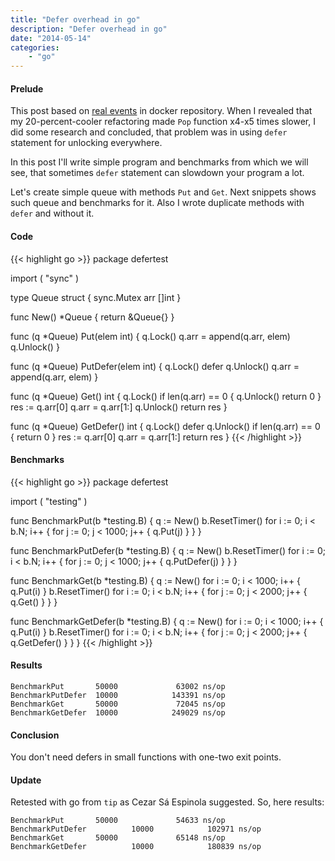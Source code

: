```yaml
---
title: "Defer overhead in go"
description: "Defer overhead in go"
date: "2014-05-14"
categories:
    - "go"
---
```



#### Prelude
This post based on
[real events](https://github.com/dotcloud/docker/commit/5128feb690e8fd0244d1fecef5f3f5f77598bbfa)
in docker repository.
When I revealed that my 20-percent-cooler refactoring made `Pop` function x4-x5
times slower, I did some research and concluded, that problem was in using
`defer` statement for unlocking everywhere.

In this post I'll write simple program and benchmarks from which we will see,
that sometimes `defer` statement can slowdown your program a lot.

Let's create simple queue with methods `Put` and `Get`. Next snippets shows such
queue and benchmarks for it. Also I wrote duplicate methods with `defer` and
without it.

#### Code

{{< highlight go >}}
package defertest

import (
    "sync"
)

type Queue struct {
    sync.Mutex
    arr []int
}

func New() *Queue {
    return &Queue{}
}

func (q *Queue) Put(elem int) {
    q.Lock()
    q.arr = append(q.arr, elem)
    q.Unlock()
}

func (q *Queue) PutDefer(elem int) {
    q.Lock()
    defer q.Unlock()
    q.arr = append(q.arr, elem)
}

func (q *Queue) Get() int {
    q.Lock()
    if len(q.arr) == 0 {
        q.Unlock()
        return 0
    }
    res := q.arr[0]
    q.arr = q.arr[1:]
    q.Unlock()
    return res
}

func (q *Queue) GetDefer() int {
    q.Lock()
    defer q.Unlock()
    if len(q.arr) == 0 {
        return 0
    }
    res := q.arr[0]
    q.arr = q.arr[1:]
    return res
}
{{< /highlight >}}

#### Benchmarks

{{< highlight go >}}
package defertest

import (
    "testing"
)

func BenchmarkPut(b *testing.B) {
    q := New()
    b.ResetTimer()
    for i := 0; i < b.N; i++ {
        for j := 0; j < 1000; j++ {
            q.Put(j)
        }
    }
}

func BenchmarkPutDefer(b *testing.B) {
    q := New()
    b.ResetTimer()
    for i := 0; i < b.N; i++ {
        for j := 0; j < 1000; j++ {
            q.PutDefer(j)
        }
    }
}

func BenchmarkGet(b *testing.B) {
    q := New()
    for i := 0; i < 1000; i++ {
        q.Put(i)
    }
    b.ResetTimer()
    for i := 0; i < b.N; i++ {
        for j := 0; j < 2000; j++ {
            q.Get()
        }
    }
}

func BenchmarkGetDefer(b *testing.B) {
    q := New()
    for i := 0; i < 1000; i++ {
        q.Put(i)
    }
    b.ResetTimer()
    for i := 0; i < b.N; i++ {
        for j := 0; j < 2000; j++ {
            q.GetDefer()
        }
    }
}
{{< /highlight >}}

#### Results

```
BenchmarkPut       50000             63002 ns/op
BenchmarkPutDefer  10000            143391 ns/op
BenchmarkGet       50000             72045 ns/op
BenchmarkGetDefer  10000            249029 ns/op
```

#### Conclusion

You don't need defers in small functions with one-two exit points.

#### Update

Retested with go from `tip` as Cezar Sá Espinola suggested. So, here results:

```
BenchmarkPut       50000             54633 ns/op
BenchmarkPutDefer          10000            102971 ns/op
BenchmarkGet       50000             65148 ns/op
BenchmarkGetDefer          10000            180839 ns/op
```

